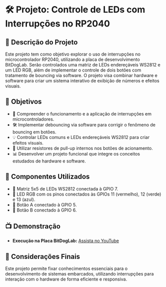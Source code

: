 # 🛠️ Projeto: Controle de LEDs com Interrupções no RP2040

## 📄 Descrição do Projeto
Este projeto tem como objetivo explorar o uso de interrupções no microcontrolador RP2040, utilizando a placa de desenvolvimento BitDogLab. Serão controlados uma matriz de LEDs endereçáveis WS2812 e um LED RGB, além de implementar o controle de dois botões com tratamento de bouncing via software. O projeto visa combinar hardware e software para criar um sistema interativo de exibição de números e efeitos visuais.

## 🔬 Objetivos
- 🔢 Compreender o funcionamento e a aplicação de interrupções em microcontroladores.
- 🛠️ Implementar debouncing via software para corrigir o fenômeno de bouncing em botões.
- 💡 Controlar LEDs comuns e LEDs endereçáveis WS2812 para criar efeitos visuais.
- 🔌 Utilizar resistores de pull-up internos nos botões de acionamento.
- 📊 Desenvolver um projeto funcional que integre os conceitos estudados de hardware e software.

## 🔧 Componentes Utilizados
- 🔦 Matriz 5x5 de LEDs WS2812 conectada à GPIO 7.
- 🔦 LED RGB com os pinos conectados às GPIOs 11 (vermelho), 12 (verde) e 13 (azul).
- 🔢 Botão A conectado à GPIO 5.
- 🔢 Botão B conectado à GPIO 6.

## 📺 Demonstração

- **Execução na Placa BitDogLab:** [Assista no YouTube](https://youtu.be/Zz6k-8z_TqA?si=cgKf8-UxbONZNF_H)
  
## 💭 Considerações Finais
Este projeto permite fixar conhecimentos essenciais para o desenvolvimento de sistemas embarcados, utilizando interrupções para interação com o hardware de forma eficiente e responsiva.

